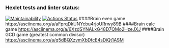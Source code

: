 ### Hexlet tests and linter status:
[![Maintainability](https://api.codeclimate.com/v1/badges/a99a88d28ad37a79dbf6/maintainability)](https://codeclimate.com/github/codeclimate/codeclimate/maintainability)
[![Actions Status](https://github.com/ZDaria/python-project-lvl1/workflows/hexlet-check/badge.svg)](https://github.com/ZDaria/python-project-lvl1/actions)
####Brain even game
https://asciinema.org/a/aFprqDkUNYcbu4rjoURrwy89B
####Brain calc game
https://asciinema.org/a/6XzdSYNALxG48D7QMo2HzeJXJ
####Brain GCD game (greatest common divisor)
https://asciinema.org/a/q5dBQXzvmXbDfcE4sDiQt1ASM
